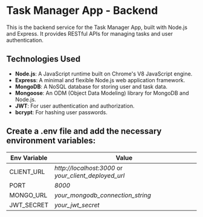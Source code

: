 # Task Manager App - Backend

This is the backend service for the Task Manager App, built with Node.js and Express. It provides RESTful APIs for managing tasks and user authentication.

## Technologies Used

- **Node.js**: A JavaScript runtime built on Chrome's V8 JavaScript engine.
- **Express**: A minimal and flexible Node.js web application framework.
- **MongoDB**: A NoSQL database for storing user and task data.
- **Mongoose**: An ODM (Object Data Modeling) library for MongoDB and Node.js.
- **JWT**: For user authentication and authorization.
- **bcrypt**: For hashing user passwords.

## Create a .env file and add the necessary environment variables:

| Env Variable | Value |
|------------------|--------------|
| CLIENT_URL | *http://localhost:3000* or *your_client_deployed_url* |
| PORT | *8000* |
| MONGO_URL | *your_mongodb_connection_string* |
| JWT_SECRET | *your_jwt_secret* |





   
